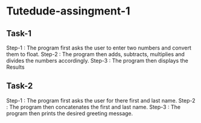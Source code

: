 # Tutedude-assingment-1
## Task-1
Step-1 : The program first asks the user to enter two numbers and convert them to float.
Step-2 : The program then adds, subtracts, multiplies and divides the numbers accordingly.
Step-3 : The program then displays the Results

## Task-2
Step-1 : The program first asks the user for there first and last name.
Step-2 : The program then concatenates the first and last name.
Step-3 : The program then prints the desired greeting message.